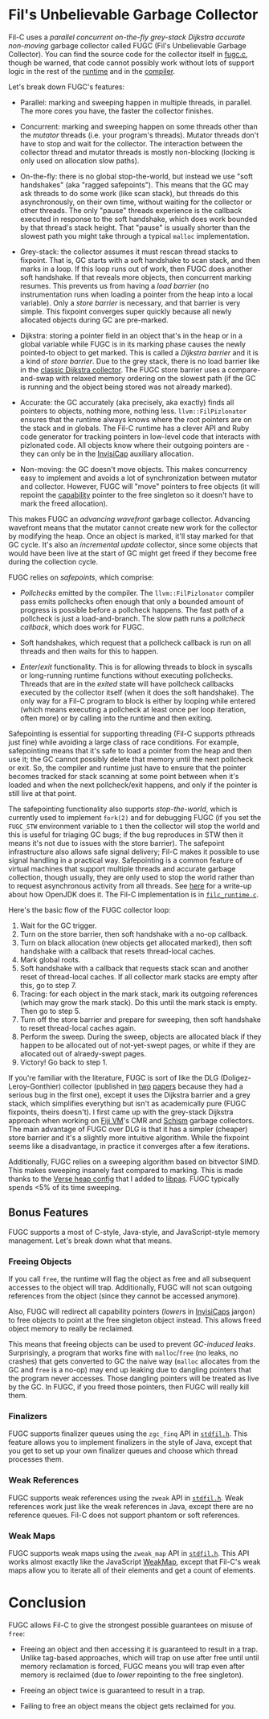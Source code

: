 # Fil's Unbelievable Garbage Collector

Fil-C uses a *parallel concurrent on-the-fly grey-stack Dijkstra accurate non-moving* garbage collector called FUGC (Fil's Unbelievable Garbage Collector). You can find the source code for the collector itself in [fugc.c](https://github.com/pizlonator/fil-c/blob/deluge/libpas/src/libpas/fugc.c), though be warned, that code cannot possibly work without lots of support logic in the rest of the [runtime](runtime.html) and in the [compiler](compiler.html).

Let's break down FUGC's features:

- Parallel: marking and sweeping happen in multiple threads, in parallel. The more cores you have, the
  faster the collector finishes.

- Concurrent: marking and sweeping happen on some threads other than the *mutator* threads (i.e. your
  program's threads). Mutator threads don't have to stop and wait for the collector. The interaction
  between the collector thread and mutator threads is mostly non-blocking (locking is only used on
  allocation slow paths).

- On-the-fly: there is no global stop-the-world, but instead we use
  "soft handshakes" (aka "ragged safepoints"). This means that the GC may ask threads to do some work (like scan stack), but threads do this
  asynchronously, on their own time, without waiting for the collector or other threads. The only "pause"
  threads experience is the callback executed in response to the soft handshake, which does work bounded
  by that thread's stack height. That "pause" is usually shorter than the slowest path you might take
  through a typical `malloc` implementation.

- Grey-stack: the collector assumes it must rescan thread stacks to fixpoint. That is, GC starts with
  a soft handshake to scan stack, and then marks in a loop. If this
  loop runs out of work, then FUGC does another soft handshake. If that reveals more objects, then
  concurrent marking resumes. This prevents us from having a *load barrier* (no instrumentation runs
  when loading a pointer from the heap into a local variable). Only a *store barrier* is
  necessary, and that barrier is very simple. This fixpoint converges super quickly because all newly
  allocated objects during GC are pre-marked.

- Dijkstra: storing a pointer field in an object that's in the heap or in a global variable while FUGC
  is in its marking phase causes the newly pointed-to object to get marked. This is called a *Dijkstra
  barrier* and it is a kind of *store barrier*. Due to the grey stack, there is no load barrier like
  in the [classic Dijkstra collector](https://lamport.azurewebsites.net/pubs/garbage.pdf). The FUGC store
  barrier uses a compare-and-swap with relaxed memory ordering on the slowest path (if the GC is running
  and the object being stored was not already marked).

- Accurate: the GC accurately (aka precisely, aka exactly) finds all pointers to objects, nothing more,
  nothing less. `llvm::FilPizlonator` ensures that the runtime always knows where the root pointers are
  on the stack and in globals. The Fil-C runtime has a clever API and Ruby code generator for tracking
  pointers in low-level code that interacts with pizlonated code. All objects know where their outgoing
  pointers are - they can only be in the [InvisiCap](invisicaps.html) auxiliary allocation.

- Non-moving: the GC doesn't move objects. This makes concurrency easy to implement and avoids
  a lot of synchronization between mutator and collector. However, FUGC will "move" pointers to free
  objects (it will repoint the [capability](invisicaps.html) pointer to the free singleton so it doesn't have to mark the
  freed allocation).

This makes FUGC an *advancing wavefront* garbage collector. Advancing wavefront means that the
mutator cannot create new work for the collector by modifying the heap. Once an
object is marked, it'll stay marked for that GC cycle. It's also an *incremental update* collector, since
some objects that would have been live at the start of GC might get freed if they become free during the
collection cycle.

FUGC relies on *safepoints*, which comprise:

- *Pollchecks* emitted by the compiler. The `llvm::FilPizlonator` compiler pass emits pollchecks often enough that only a
  bounded amount of progress is possible before a pollcheck happens. The fast path of a pollcheck is
  just a load-and-branch. The slow path runs a *pollcheck callback*, which does work for FUGC.

- Soft handshakes, which request that a pollcheck callback is run on all threads and then waits for
  this to happen.

- *Enter*/*exit* functionality. This is for allowing threads to block in syscalls or long-running
  runtime functions without executing pollchecks. Threads that are in the *exited* state will have
  pollcheck callbacks executed by the collector itself (when it does the soft handshake). The only
  way for a Fil-C program to block is either by looping while entered (which means executing a
  pollcheck at least once per loop iteration, often more) or by calling into the runtime and then
  exiting.

Safepointing is essential for supporting threading (Fil-C supports pthreads just fine) while avoiding
a large class of race conditions. For example, safepointing means that it's safe to load a pointer from
the heap and then use it; the GC cannot possibly delete that memory until the next pollcheck or exit.
So, the compiler and runtime just have to ensure that the pointer becomes tracked for stack scanning at
some point between when it's loaded and when the next pollcheck/exit happens, and only if the pointer is
still live at that point.

The safepointing functionality also supports *stop-the-world*, which is currently used to implement
`fork(2)` and for debugging FUGC (if you set the `FUGC_STW` environment variable to `1` then the
collector will stop the world and this is useful for triaging GC bugs; if the bug reproduces in STW
then it means it's not due to issues with the store barrier). The safepoint infrastructure also allows
safe signal delivery; Fil-C makes it possible to use signal handling in a practical way. Safepointing is
a common feature of virtual machines that support multiple threads and accurate garbage collection,
though usually, they are only used to stop the world rather than to request asynchronous activity from all
threads. See [here](https://foojay.io/today/the-inner-workings-of-safepoints/) for a write-up about
how OpenJDK does it. The Fil-C implementation is in [`filc_runtime.c`](https://github.com/pizlonator/fil-c/blob/deluge/libpas/src/libpas/filc_runtime.c).

Here's the basic flow of the FUGC collector loop:

1. Wait for the GC trigger.
2. Turn on the store barrier, then soft handshake with a no-op callback.
3. Turn on black allocation (new objects get allocated marked), then soft handshake with a callback
   that resets thread-local caches.
4. Mark global roots.
5. Soft handshake with a callback that requests stack scan and another reset of thread-local caches.
   If all collector mark stacks are empty after this, go to step 7.
6. Tracing: for each object in the mark stack, mark its outgoing references (which may grow the mark
   stack). Do this until the mark stack is empty. Then go to step 5.
7. Turn off the store barrier and prepare for sweeping, then soft handshake to reset thread-local
   caches again.
8. Perform the sweep. During the sweep, objects are allocated black if they happen to be allocated out
   of not-yet-swept pages, or white if they are allocated out of alraedy-swept pages.
9. Victory! Go back to step 1.

If you're familiar with the literature, FUGC is sort of like the DLG (Doligez-Leroy-Gonthier) collector
(published in [two](https://xavierleroy.org/publi/concurrent-gc.pdf)
[papers](http://moscova.inria.fr/~doligez/publications/doligez-gonthier-popl-1994.pdf) because they
had a serious bug in the first one), except it uses the Dijkstra barrier and a grey stack, which
simplifies everything but isn't as academically pure (FUGC fixpoints, theirs doesn't). I first came
up with the grey-stack Dijkstra approach when working on
[Fiji VM](http://www.filpizlo.com/papers/pizlo-eurosys2010-fijivm.pdf)'s CMR and
[Schism](http://www.filpizlo.com/papers/pizlo-pldi2010-schism.pdf) garbage collectors. The main
advantage of FUGC over DLG is that it has a simpler (cheaper) store barrier and it's a slightly more
intuitive algorithm. While the fixpoint seems like a disadvantage, in practice it converges after a few
iterations.

Additionally, FUGC relies on a sweeping algorithm based on bitvector SIMD. This makes sweeping insanely
fast compared to marking. This is made thanks to the
[Verse heap config](https://github.com/pizlonator/fil-c/blob/deluge/libpas/src/libpas/verse_heap.h)
that I added to
[libpas](https://github.com/WebKit/WebKit/blob/main/Source/bmalloc/libpas/Documentation.md). FUGC
typically spends <5% of its time sweeping.

## Bonus Features

FUGC supports a most of C-style, Java-style, and JavaScript-style memory management. Let's break down what that means.

### Freeing Objects

If you call `free`, the runtime will flag the object as free and all subsequent accesses to the object will trap. Additionally, FUGC will not scan outgoing references from the object (since they cannot be accessed anymore).

Also, FUGC will redirect all capability pointers (*lower*s in [InvisiCaps](invisicaps.html) jargon) to free objects to point at the free singleton object instead. This allows freed object memory to really be reclaimed.

This means that freeing objects can be used to prevent *GC-induced leaks*. Surprisingly, a program that works fine with `malloc`/`free` (no leaks, no crashes) that gets converted to GC the naive way (`malloc` allocates from the GC and `free` is a no-op) may end up leaking due to dangling pointers that the program never accesses. Those dangling pointers will be treated as live by the GC. In FUGC, if you freed those pointers, then FUGC will really kill them.

### Finalizers

FUGC supports finalizer queues using the `zgc_finq` API in [`stdfil.h`](stdfil.html). This feature allows you to implement finalizers in the style of Java, except that you get to set up your own finalizer queues and choose which thread processes them.

### Weak References

FUGC supports weak references using the `zweak` API in [`stdfil.h`](stdfil.html). Weak references work just like the weak references in Java, except there are no reference queues. Fil-C does not support phantom or soft references.

### Weak Maps

FUGC supports weak maps using the `zweak_map` API in [`stdfil.h`](stdfil.html). This API works almost exactly like the JavaScript [WeakMap](https://developer.mozilla.org/en-US/docs/Web/JavaScript/Reference/Global_Objects/WeakMap), except that Fil-C's weak maps allow you to iterate all of their elements and get a count of elements.

# Conclusion

FUGC allows Fil-C to give the strongest possible guarantees on misuse of `free`:

- Freeing an object and then accessing it is guaranteed to result in a trap. Unlike tag-based approaches, which will trap on use after free until until memory reclamation is forced, FUGC means you will trap even after memory is reclaimed (due to *lower* repointing to the free singleton).

- Freeing an object twice is guaranteed to result in a trap.

- Failing to free an object means the object gets reclaimed for you.
